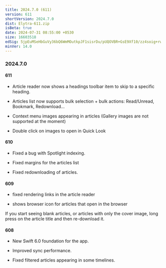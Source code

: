```yaml
---
title: 2024.7.0 (611)
version: 611
shortVersion: 2024.7.0
dist: Elytra-611.zip
isBeta: true
date: 2024-07-31 08:55:00 +0530
size: 16603518
edSig: 5jpEuMSeHbGuVy36bQ6WmMOutkpJF1sisrDu/pUQOVBR+GsE9Xf10/zz4soig+rwmcAMEL519tzyJy5IKI2dBg==
minVer: 14.0
---
```


### 2024.7.0

#### 611

- Article reader now shows a headings toolbar item to skip to a specific heading.

- Articles list now supports bulk selection + bulk actions: Read/Unread, Bookmark, Redownload...

- Context menu images appearing in articles (Gallery images are not supported at the moment)

- Double click on images to open in Quick Look

#### 610

- Fixed a bug with Spotlight indexing. 

- Fixed margins for the articles list

- Fixed redownloading of articles.

#### 609

- fixed rendering links in the article reader 

- shows browser icon for articles that open in the browser

If you start seeing blank articles, or articles with only the cover image, long press on the article title and then re-download it.

#### 608

- New Swift 6.0 foundation for the app.

- Improved sync performance. 

- Fixed filtered articles appearing in some timelines. 

